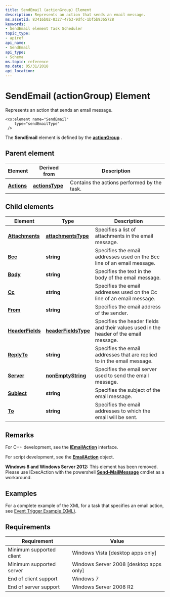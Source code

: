```yaml
---
title: SendEmail (actionGroup) Element
description: Represents an action that sends an email message.
ms.assetid: 83416b02-8327-47b3-9dfc-1bf5b9365728
keywords:
- SendEmail element Task Scheduler
topic_type:
- apiref
api_name:
- SendEmail
api_type:
- Schema
ms.topic: reference
ms.date: 05/31/2018
api_location: 
---
```


# SendEmail (actionGroup) Element

Represents an action that sends an email message.

``` syntax
<xs:element name="SendEmail"
    type="sendEmailType"
 />
```

The **SendEmail** element is defined by the [**actionGroup**](taskschedulerschema-actiongroup-group.md) .

## Parent element



| Element                                                         | Derived from                                                       | Description                                            |
|-----------------------------------------------------------------|--------------------------------------------------------------------|--------------------------------------------------------|
| [**Actions**](taskschedulerschema-actions-tasktype-element.md) | [**actionsType**](taskschedulerschema-actionstype-complextype.md) | Contains the actions performed by the task.<br/> |



## Child elements



| Element                                                                        | Type                                                                         | Description                                                                                      |
|--------------------------------------------------------------------------------|------------------------------------------------------------------------------|--------------------------------------------------------------------------------------------------|
| [**Attachments**](taskschedulerschema-attachments-sendemailtype-element.md)   | [**attachmentsType**](taskschedulerschema-attachmentstype-complextype.md)   | Specifies a list of attachments in the email message.<br/>                                 |
| [**Bcc**](taskschedulerschema-bcc-sendemailtype-element.md)                   | **string**                                                                   | Specifies the email addresses used on the Bcc line of an email message.<br/>               |
| [**Body**](taskschedulerschema-body-sendemailtype-element.md)                 | **string**                                                                   | Specifies the text in the body of the email message.<br/>                                  |
| [**Cc**](taskschedulerschema-cc-sendemailtype-element.md)                     | **string**                                                                   | Specifies the email addresses used on the Cc line of an email message.<br/>                |
| [**From**](taskschedulerschema-from-sendemailtype-element.md)                 | **string**                                                                   | Specifies the email address of the sender.<br/>                                            |
| [**HeaderFields**](taskschedulerschema-headerfields-sendemailtype-element.md) | [**headerFieldsType**](taskschedulerschema-headerfieldstype-complextype.md) | Specifies the header fields and their values used in the header of the email message.<br/> |
| [**ReplyTo**](taskschedulerschema-replyto-sendemailtype-element.md)           | **string**                                                                   | Specifies the email addresses that are replied to in the email message.<br/>               |
| [**Server**](taskschedulerschema-server-sendemailtype-element.md)             | [**nonEmptyString**](taskschedulerschema-nonemptystring-simpletype.md)      | Specifies the email server used to send the email message. <br/>                           |
| [**Subject**](taskschedulerschema-subject-sendemailtype-element.md)           | **string**                                                                   | Specifies the subject of the email message.<br/>                                           |
| [**To**](taskschedulerschema-to-sendemailtype-element.md)                     | **string**                                                                   | Specifies the email addresses to which the email will be sent.<br/>                        |



## Remarks

For C++ development, see the [**IEmailAction**](/windows/win32/api/taskschd/nn-taskschd-iemailaction) interface.

For script development, see the [**EmailAction**](emailaction.md) object.

**Windows 8 and Windows Server 2012:** This element has been removed. Please use IExecAction with the powershell [**Send-MailMessage**](/powershell/module/microsoft.powershell.utility/send-mailmessage) cmdlet as a workaround.

## Examples

For a complete example of the XML for a task that specifies an email action, see [Event Trigger Example (XML)](/previous-versions//aa446889(v=vs.85)).

## Requirements



| Requirement | Value |
|-------------------------------------|------------------------------------------------------|
| Minimum supported client<br/> | Windows Vista \[desktop apps only\]<br/>       |
| Minimum supported server<br/> | Windows Server 2008 \[desktop apps only\]<br/> |
| End of client support<br/>    | Windows 7<br/>                                 |
| End of server support<br/>    | Windows Server 2008 R2<br/>                    |



 

